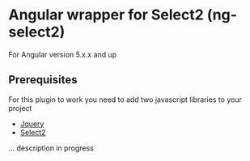 # Angular wrapper for Select2 (ng-select2)

For Angular version 5.x.x and up


## Prerequisites

For this plugin to work you need to add two javascript libraries to your project
- [Jquery](https://jquery.com/download/)
- [Select2](https://select2.github.io/)



... description in progress